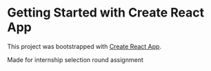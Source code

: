 # Getting Started with Create React App

This project was bootstrapped with [Create React App](https://github.com/facebook/create-react-app).

Made for internship selection round assignment


